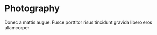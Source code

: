 # Photography
Donec a mattis augue. Fusce porttitor risus tincidunt gravida libero eros ullamcorper
